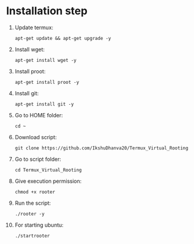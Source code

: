 # Installation step
1. Update termux:

   `apt-get update && apt-get upgrade -y`
2. Install wget:

   `apt-get install wget -y`
3. Install proot:

   `apt-get install proot -y`
4. Install git:

   `apt-get install git -y`
5. Go to HOME folder:

   `cd ~`
6. Download script:

   `git clone https://github.com/IkshuDhanva20/Termux_Virtual_Rooting`

 7. Go to script folder:

      `cd Termux_Virtual_Rooting`
   
 8. Give execution permission:

      `chmod +x rooter`
 
 9. Run the script:

       `./rooter -y`

 10. For starting ubuntu: 
  
     `./startrooter`

